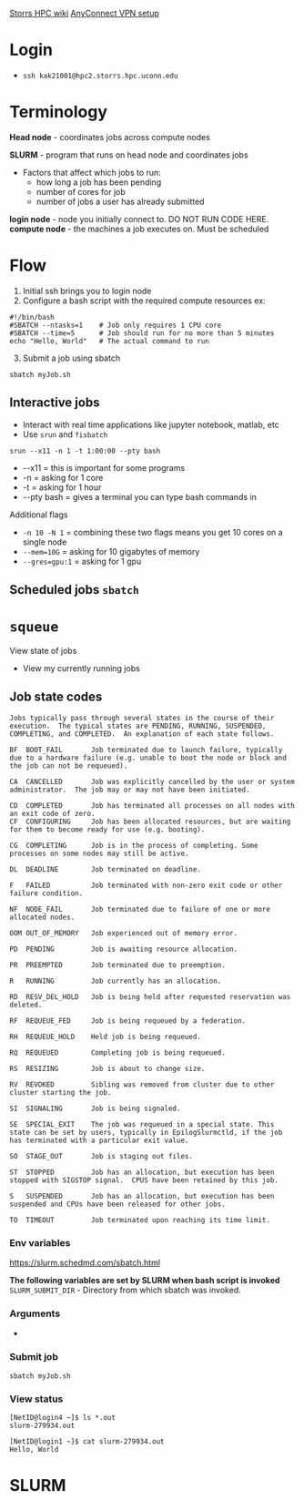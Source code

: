 [Storrs HPC wiki](https://kb.uconn.edu/space/SH/26024084708/Storrs+HPC)
[AnyConnect VPN setup](https://kb.uconn.edu/space/IKB/10907091023/Cisco+AnyConnect+VPN#Red-Hat-Enterprise-Linux-8-Installation-Instructions)

# Login
- `ssh kak21001@hpc2.storrs.hpc.uconn.edu`
# Terminology
**Head node** - coordinates jobs across compute nodes

**SLURM** - program that runs on head node and coordinates jobs
- Factors that affect which jobs to run:
	- how long a job has been pending
	- number of cores for job
	- number of jobs a user has already submitted

**login node** - node you initially connect to. DO NOT RUN CODE HERE.
**compute node** - the machines a job executes on. Must be scheduled
# Flow
1. Initial ssh brings you to login node
2. Configure a bash script with the required compute resources
ex: 
```
#!/bin/bash
#SBATCH --ntasks=1    # Job only requires 1 CPU core
#SBATCH --time=5      # Job should run for no more than 5 minutes
echo "Hello, World"   # The actual command to run
```
3. Submit a job using sbatch
```
sbatch myJob.sh
```
## Interactive jobs
- Interact with real time applications like jupyter notebook, matlab, etc
- Use `srun` and `fisbatch`
```
srun --x11 -n 1 -t 1:00:00 --pty bash
```
- --x11 = this is important for some programs
- -n = asking for 1 core
- -t = asking for 1 hour
- --pty bash = gives a terminal you can type bash commands in

Additional flags
- `-n 10 -N 1` = combining these two flags means you get 10 cores on a single node
- `--mem=10G` = asking for 10 gigabytes of memory
- `--gres=gpu:1` = asking for 1 gpu

## Scheduled jobs `sbatch`

# `squeue`
View state of jobs
- View my currently running jobs

## Job state codes
```
Jobs typically pass through several states in the course of their execution.  The typical states are PENDING, RUNNING, SUSPENDED, COMPLETING, and COMPLETED.  An explanation of each state follows.

BF  BOOT_FAIL       Job terminated due to launch failure, typically due to a hardware failure (e.g. unable to boot the node or block and the job can not be requeued).

CA  CANCELLED       Job was explicitly cancelled by the user or system administrator.  The job may or may not have been initiated.

CD  COMPLETED       Job has terminated all processes on all nodes with an exit code of zero.
CF  CONFIGURING     Job has been allocated resources, but are waiting for them to become ready for use (e.g. booting).

CG  COMPLETING      Job is in the process of completing. Some processes on some nodes may still be active.

DL  DEADLINE        Job terminated on deadline.

F   FAILED          Job terminated with non-zero exit code or other failure condition.

NF  NODE_FAIL       Job terminated due to failure of one or more allocated nodes.

OOM OUT_OF_MEMORY   Job experienced out of memory error.

PD  PENDING         Job is awaiting resource allocation.

PR  PREEMPTED       Job terminated due to preemption.

R   RUNNING         Job currently has an allocation.

RD  RESV_DEL_HOLD   Job is being held after requested reservation was deleted.

RF  REQUEUE_FED     Job is being requeued by a federation.

RH  REQUEUE_HOLD    Held job is being requeued.

RQ  REQUEUED        Completing job is being requeued.

RS  RESIZING        Job is about to change size.

RV  REVOKED         Sibling was removed from cluster due to other cluster starting the job.

SI  SIGNALING       Job is being signaled.

SE  SPECIAL_EXIT    The job was requeued in a special state. This state can be set by users, typically in EpilogSlurmctld, if the job has terminated with a particular exit value.

SO  STAGE_OUT       Job is staging out files.

ST  STOPPED         Job has an allocation, but execution has been stopped with SIGSTOP signal.  CPUS have been retained by this job.

S   SUSPENDED       Job has an allocation, but execution has been suspended and CPUs have been released for other jobs.

TO  TIMEOUT         Job terminated upon reaching its time limit.
```


### Env variables
https://slurm.schedmd.com/sbatch.html

**The following variables are set by SLURM when bash script is invoked**
`SLURM_SUBMIT_DIR` - Directory from which sbatch was invoked. 
### Arguments
- 
### Submit job
```
sbatch myJob.sh
```
### View status
```
[NetID@login4 ~]$ ls *.out
slurm-279934.out

[NetID@login1 ~]$ cat slurm-279934.out 
Hello, World
```



# SLURM
